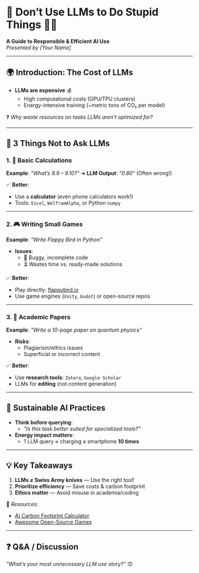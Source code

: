 # 🚫 Don’t Use LLMs to Do Stupid Things 🤖💸  

**A Guide to Responsible & Efficient AI Use**  
*Presented by [Your Name]*  

---

## 🌍 Introduction: The Cost of LLMs  

- **LLMs are expensive** 💰  
  - High computational costs (GPU/TPU clusters)  
  - Energy-intensive training (~metric tons of CO₂ per model)  

❓ *Why waste resources on tasks LLMs aren’t optimized for?*  

---

## 🚫 3 Things **Not** to Ask LLMs  

### 1. 🔢 Basic Calculations  
**Example**: *"What’s 9.9 – 9.10?"* ➔ **LLM Output**: *"0.80"* (Often wrong!)  

✅ **Better**:  
- Use a **calculator** (even phone calculators work!)  
- Tools: `Excel`, `WolframAlpha`, or Python `numpy`  

---

### 2. 🎮 Writing Small Games  
**Example**: *"Write Flappy Bird in Python"*  
- **Issues**:  
  - 🐛 Buggy, incomplete code  
  - ⏳ Wastes time vs. ready-made solutions  

✅ **Better**:  
- Play directly: [flappybird.io](https://flappybird.io)  
- Use game engines (`Unity`, `Godot`) or open-source repos  

---

### 3. 📝 Academic Papers  
**Example**: *"Write a 10-page paper on quantum physics"*  
- **Risks**:  
  - Plagiarism/ethics issues  
  - Superficial or incorrect content  

✅ **Better**:  
- Use **research tools**: `Zotero`, `Google Scholar`  
- LLMs for **editing** (not content generation)  

---

## 🌱 Sustainable AI Practices  

- **Think before querying**:  
  - *"Is this task better suited for specialized tools?"*  
- **Energy impact matters**:  
  - 1 LLM query ≈ charging a smartphone **10 times**  

---

## 💡 Key Takeaways  

1. **LLMs ≠ Swiss Army knives** — Use the right tool!  
2. **Prioritize efficiency** — Save costs & carbon footprint  
3. **Ethics matter** — Avoid misuse in academia/coding  

🔗 *Resources*:  
- [AI Carbon Footprint Calculator](https://mlco2.github.io/impact)  
- [Awesome Open-Source Games](https://github.com/leereilly/games)  

---

## ❓ Q&A / Discussion  

*"What’s your most unnecessary LLM use story?"* 🙃  
